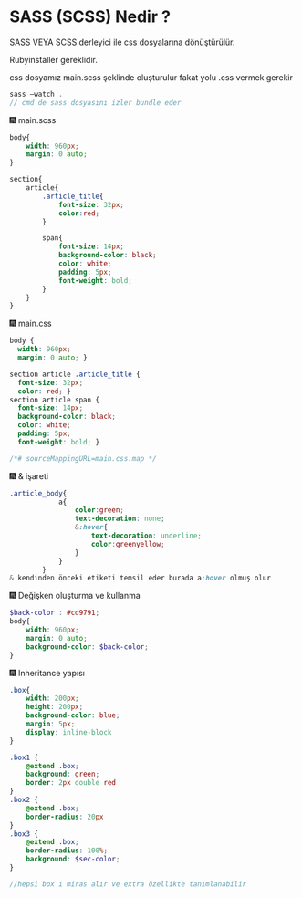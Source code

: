 # SASS (SCSS) Nedir ?

SASS VEYA SCSS derleyici ile css dosyalarına dönüştürülür.

Rubyinstaller gereklidir.

css dosyamız main.scss şeklinde oluşturulur fakat yolu .css vermek gerekir

```csharp
sass —watch .
// cmd de sass dosyasını izler bundle eder 
```

<aside>
🎆 main.scss

</aside>

```scss
body{
    width: 960px;
    margin: 0 auto;
}

section{
    article{
        .article_title{
            font-size: 32px;
            color:red;
        }

        span{
            font-size: 14px;
            background-color: black;
            color: white;
            padding: 5px;
            font-weight: bold;
        }
    }
}
```

<aside>
🎆 main.css

</aside>

```css
body {
  width: 960px;
  margin: 0 auto; }

section article .article_title {
  font-size: 32px;
  color: red; }
section article span {
  font-size: 14px;
  background-color: black;
  color: white;
  padding: 5px;
  font-weight: bold; }

/*# sourceMappingURL=main.css.map */
```

<aside>
🎆  & işareti

</aside>

```scss
.article_body{
            a{
                color:green;
                text-decoration: none;
                &:hover{
                    text-decoration: underline;
                    color:greenyellow;
                }
            }
        }
& kendinden önceki etiketi temsil eder burada a:hover olmuş olur
```

<aside>
🎆 Değişken oluşturma ve kullanma

</aside>

```scss
$back-color : #cd9791;
body{
    width: 960px;
    margin: 0 auto;
    background-color: $back-color;
}
```

<aside>
🎆 Inheritance yapısı

</aside>

```scss
.box{
    width: 200px;
    height: 200px;
    background-color: blue;
    margin: 5px;
    display: inline-block
}

.box1 {
    @extend .box;
    background: green;
    border: 2px double red
}
.box2 {
    @extend .box;
    border-radius: 20px
}
.box3 {
    @extend .box;
    border-radius: 100%;
    background: $sec-color;
}

//hepsi box ı miras alır ve extra özellikte tanımlanabilir
```